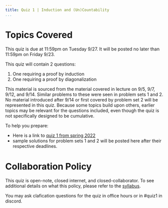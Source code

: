 ```yaml
---
title: Quiz 1 | Induction and (Un)Countability
...
```



# Topics Covered

This quiz is due at 11:59pm on Tuesday 9/27. It will be posted no later than 11:59pm on Friday 9/23.

This quiz will contain 2 questions:

1. One requiring a proof by induction
1. One requiring a proof by diagonalization

This material is sourced from the material covered in lecture on 9/5, 9/7, 9/12, and 9/14. Similar problems to these were seen in problem sets 1 and 2. No material introduced after 9/14 or first covered by problem set 2 will be represented in this quiz. Because some topics build upon others, earlier topics may be relevant for the questions included, even though the quiz is not specifically designed to be cumulative. 

To help you prepare:

- Here is a link to [quiz 1 from spring 2022](files/ps/quiz1_s22.pdf)
- sample solutions for problem sets 1 and 2 will be posted here after their respective deadlines.


# Collaboration Policy

This quiz is open-note, closed internet, and closed-collaborator. To see additional details on what this policy, please refer to the [syllabus](/syllabus.html).

You may ask clafication questions for the quiz in office hours or in #quiz1 in discord.

